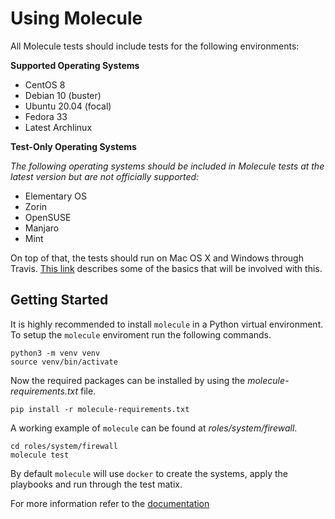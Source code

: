 # Using Molecule

All Molecule tests should include tests for the following environments:

**Supported Operating Systems**

* CentOS 8
* Debian 10 (buster)
* Ubuntu 20.04 (focal)
* Fedora 33
* Latest Archlinux

**Test-Only Operating Systems**

*The following operating systems should be included in Molecule tests at the latest version but are not officially supported:*

* Elementary OS
* Zorin
* OpenSUSE
* Manjaro
* Mint

On top of that, the tests should run on Mac OS X and Windows through Travis. [This link](https://docs.travis-ci.com/user/multi-os/) describes some of the basics that will be involved with this.
## Getting Started

It is highly recommended to install `molecule` in a Python virtual environment.
To setup the `molecule` enviroment run the following commands.

```terminal
python3 -m venv venv
source venv/bin/activate
```

Now the required packages can be installed by using the _molecule-requirements.txt_
file.

```terminal
pip install -r molecule-requirements.txt
```

A working example of `molecule` can be found at _roles/system/firewall_.

```terminal
cd roles/system/firewall
molecule test
```

By default `molecule` will use `docker` to create the systems, apply the playbooks
and run through the test matix.

For more information refer to the [documentation](https://molecule.readthedocs.io/en/latest/)
